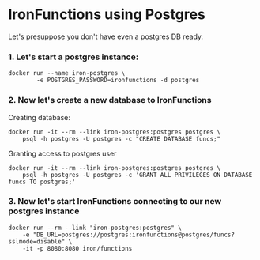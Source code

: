 # IronFunctions using Postgres

Let's presuppose you don't have even a postgres DB ready.

### 1. Let's start a postgres instance:

```
docker run --name iron-postgres \
        -e POSTGRES_PASSWORD=ironfunctions -d postgres
``` 

### 2. Now let's create a new database to IronFunctions

Creating database:

```
docker run -it --rm --link iron-postgres:postgres postgres \
    psql -h postgres -U postgres -c "CREATE DATABASE funcs;"
```

Granting access to postgres user

```
docker run -it --rm --link iron-postgres:postgres postgres \
    psql -h postgres -U postgres -c 'GRANT ALL PRIVILEGES ON DATABASE funcs TO postgres;'
```

### 3. Now let's start IronFunctions connecting to our new postgres instance

```
docker run --rm --link "iron-postgres:postgres" \
    -e "DB_URL=postgres://postgres:ironfunctions@postgres/funcs?sslmode=disable" \
    -it -p 8080:8080 iron/functions
```